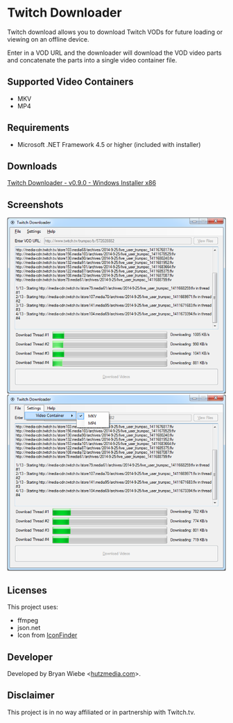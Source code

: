 Twitch Downloader
============
Twitch download allows you to download Twitch VODs for future loading or viewing on an offline device.

Enter in a VOD URL and the downloader will download the VOD video parts and concatenate the parts into a single video container file.

## Supported Video Containers
- MKV
- MP4

## Requirements
- Microsoft .NET Framework 4.5 or higher (included with installer)

## Downloads
[Twitch Downloader - v0.9.0 - Windows Installer x86](https://github.com/bcartfall/twitch-downloader/raw/master/downloads/Twitch_Downloader-0.9.0-win-x86-setup.zip)

## Screenshots
![Main Form](https://github.com/bcartfall/twitch-downloader/raw/master/screenshots/screen1-mainform.png)
![Settings](https://github.com/bcartfall/twitch-downloader/raw/master/screenshots/screen2-settings.png)

## Licenses

This project uses:
- ffmpeg 
- json.net
- Icon from [IconFinder](https://www.iconfinder.com/icons/35218/arrow_down_download_icon#size=1)

## Developer
Developed by Bryan Wiebe &lt;[hutzmedia.com](http://hutzmedia.com/)&gt;.

## Disclaimer
This project is in no way affiliated or in partnership with Twitch.tv.